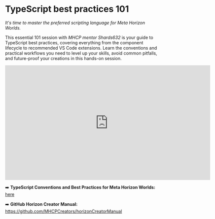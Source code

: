 # TypeScript best practices 101
*It's time to master the preferred scripting language for Meta Horizon Worlds.* 

This essential 101 session with *MHCP mentor Shards632* is your guide to TypeScript best practices, covering everything from the component lifecycle to recommended VS Code extensions. Learn the conventions and practical workflows you need to level up your skills, avoid common pitfalls, and future-proof your creations in this hands-on session. 

<iframe width="665" height="373" src="https://www.youtube.com/embed/G7StcePc_zQ" title="TypeScript Best Practices 101" frameborder="0" allow="accelerometer; autoplay; clipboard-write; encrypted-media; gyroscope; picture-in-picture; web-share" referrerpolicy="strict-origin-when-cross-origin" allowfullscreen></iframe>

➡️ **TypeScript Conventions and Best Practices for Meta Horizon Worlds:** [here](/docs/scripting-concepts-persistence-apis/typescript-conventions-best-practices.md)

➡️ **GitHub Horizon Creator Manual:** https://github.com/MHCPCreators/horizonCreatorManual
